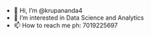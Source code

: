- 👋 Hi, I’m @krupananda4
- 👀 I’m interested in Data Science and Analytics 
- 📫 How to reach me ph: 7019225697

<!---
krupananda4/krupananda4 is a ✨ special ✨ repository because its `README.md` (this file) appears on your GitHub profile.
You can click the Preview link to take a look at your changes.
--->

